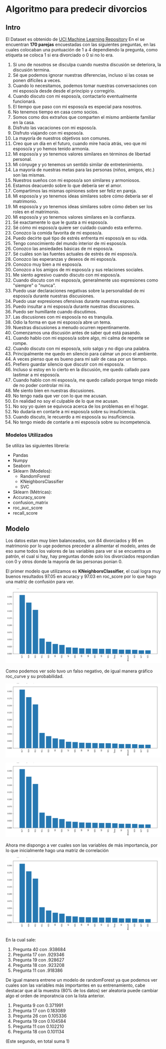 # Algoritmo para predecir divorcios

## Intro

El Dataset es obtenido de [UCI Machine Learning Repository](https://archive.ics.uci.edu/ml/datasets/Divorce+Predictors+data+set) 
En el se encuentran **170 parejas** encuestadas con las siguientes preguntas, en las cuales colocaban una puntuación de 1 a 4 dependiendo la pregunta, como etiqueta se coloca 1 si era divorciado o 0 si no lo era.

1. Si uno de nosotros se disculpa cuando nuestra discusión se deteriora, la discusión termina.
2. Sé que podemos ignorar nuestras diferencias, incluso si las cosas se ponen difíciles a veces.
3. Cuando lo necesitamos, podemos tomar nuestras conversaciones con mi esposo/a desde desde el principio y corregirlo.
4. Cuando discuto con mi esposo/a, contactarlo eventualmente funcionará.
5. El tiempo que paso con mi esposo/a es especial para nosotros.
6. No tenemos tiempo en casa como socios.
7. Somos como dos extraños que comparten el mismo ambiente familiar en la casa.
8. Disfruto las vacaciones con mi esposo/a.
9. Disfruto viajando con mi esposo/a.
10. La mayoría de nuestros objetivos son comunes.
11. Creo que un día en el futuro, cuando mire hacia atrás, veo que mi esposo/a y yo hemos tenido armonía.
12. Mi esposo/a y yo tenemos valores similares en términos de libertad personal.
13. Mi cónyuge y yo tenemos un sentido similar de entretenimiento.
14. La mayoría de nuestras metas para las personas (niños, amigos, etc.) son las mismas.
15. Nuestros sueños con mi esposo/a son similares y armoniosos.
16. Estamos deacuerdo sobre lo que debería ser el amor.
17. Compartimos las mismas opiniones sobre ser feliz en pareja.
18. Mi esposo/a y yo tenemos ideas similares sobre cómo debería ser el matrimonio.
19. Mi esposo/a y yo tenemos ideas similares sobre cómo deben ser los roles en el matrimonio.
20. Mi esposo/a y yo tenemos valores similares en la confianza.
21. Sé exactamente lo que le gusta a mi esposo/a.
22. Sé cómo mi esposo/a quiere ser cuidado cuando esta enfermo.
23. Conozco la comida favorita de mi esposo/a.
24. Puedo decirte qué tipo de estrés enfrenta mi esposo/a en su vida.
25. Tengo conocimiento del mundo interior de mi esposo/a.
26. Conozco las ansiedades básicas de mi esposo/a.
27. Sé cuáles son las fuentes actuales de estrés de mi esposo/a.
28. Conozco las esperanzas y deseos de mi esposo/a.
29. Conozco muy bien a mi esposo/a.
30. Conozco a los amigos de mi esposo/a y sus relaciones sociales.
31. Me siento agresivo cuando discuto con mi esposo/a.
32. Cuando discuto con mi esposo/a, generalmente uso expresiones como "siempre" o "nunca".
33. Puedo usar declaraciones negativas sobre la personalidad de mi esposo/a durante nuestras discusiones.
34. Puedo usar expresiones ofensivas durante nuestras esposo/a.
35. Puedo insultar a mi esposo/a durante nuestras discusiones.
36. Puedo ser humillante cuando discutimos.
37. Las discusiones con mi esposo/a no es tranquila.
38. Odio la forma en que mi esposo/a abre un tema.
39. Nuestras discusiones a menudo ocurren repentinamente.
40. Comenzamos una discusión antes de saber qué está pasando.
41. Cuando hablo con mi esposo/a sobre algo, mi calma de repente se rompe.
42. Cuando discuto con mi esposo/a, solo salgo y no digo una palabra.
43. Principalmente me quedo en silencio para calmar un poco el ambiente.
44. A veces pienso que es bueno para mí salir de casa por un tiempo.
45. Prefiero guardar silencio que discutir con mi esposo/a.
46. Incluso si estoy en lo cierto en la discusión, me quedo callado para lastimar a mi esposo/a.
47. Cuando hablo con mi esposo/a, me quedo callado porque tengo miedo de no poder controlar mi ira.
48. Me siento bien en nuestras discusiones.
49. No tengo nada que ver con lo que me acusan.
50. En realidad no soy el culpable de lo que me acusan.
51. No soy yo quien se equivoca acerca de los problemas en el hogar.
52. No dudaría en contarle a mi esposo/a sobre su insuficiencia.
53. Cuando discuto, le recuerdo a mi esposo/a su insuficiencia.
54. No tengo miedo de contarle a mi esposo/a sobre su incompetencia.

### Modelos Utilizados

Se utiliza las siguientes librería:
- Pandas
- Numpy 
- Seaborn
- Sklearn (Modelos):
  - RandomForest
  - KNeighborsClassifier
  - SVC
- Sklearn (Métricas):
 - Accuracy_score
 - confusion_matrix
 - roc_auc_score
 - recall_score

## Modelo

Los datos estan muy bien balanceados, son 84 divorciados y 86 en matrimonio por lo uqe podemos preceder a alimentar el modelo, antes de eso sume todos los valores de las variables para ver si se encuentra un patrón, el cual si hay, hay preguntas donde solo los divorciados respondian con 0 y otros donde la mayoría de las personas ponian 0.

El primer modelo que utilizamos es **KNeighborsClassifier**, el cual logra muy buenos resultados 97.05 en acuracy y 97.03 en roc_score por lo que hago una matriz de confusión para ver.

![Confusión](https://github.com/rogerzadi/Fraud_Detection_credit_card/blob/master/images/impgra.png)

Como podemos ver solo tuvo un falso negativo, de igual manera gráfico roc_curve y su probabilidad.

![ROU](https://github.com/rogerzadi/Fraud_Detection_credit_card/blob/master/images/impgra.png)

![ROU PROB](https://github.com/rogerzadi/Fraud_Detection_credit_card/blob/master/images/impgra.png)

Ahora me dispongo a ver cuales son las variables de más importancia, por lo que inicialmente hago una matriz de correlación

![CORR](https://github.com/rogerzadi/Fraud_Detection_credit_card/blob/master/images/impgra.png)

En la cual sale:

1. Pregunta 40 con .938684
2. Pregunta 17 con .929346
3. Pregunta 19 con .928627
4. Pregunta 18 con .923208
5. Pregunta 11 con .918386

De igual manera entrene un modelo de randomForest ya que podemos ver cuales son las variables más importantes en su entrenamiento, cabe destacar que al la muestra (80% de los datos) ser aleatoria puede cambiar algo el orden de imporatncia con la lista anterior.

1. Pregunta 9 con 0.371991
2. Pregunta 17 con 0.183089
3. Pregunta 26 con 0.105336
4. Pregunta 19 con 0.104584
5. Pregunta 11 con 0.102210
6. Pregunta 18 con 0.101134

(Este segundo, en total suma 1) 




